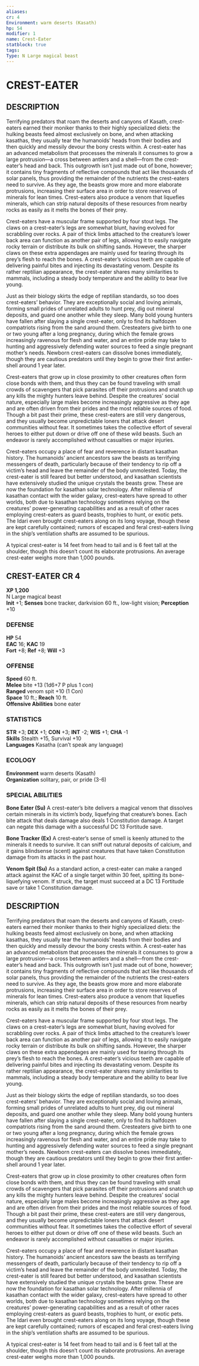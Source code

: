 ```yaml
---
aliases: 
cr: 4
Environment: warm deserts (Kasath)  
hp: 54
modifier: 1 
name: Crest-Eater
statblock: true
tags: 
Type: N Large magical beast  
---
```

# CREST-EATER

## DESCRIPTION

Terrifying predators that roam the deserts and canyons of Kasath, crest-eaters earned their moniker thanks to their highly specialized diets: the hulking beasts feed almost exclusively on bone, and when attacking kasathas, they usually tear the humanoids’ heads from their bodies and then quickly and messily devour the bony crests within. A crest-eater has an advanced metabolism that processes the minerals it consumes to grow a large protrusion—a cross between antlers and a shell—from the crest-eater’s head and back. This outgrowth isn’t just made out of bone, however; it contains tiny fragments of reflective compounds that act like thousands of solar panels, thus providing the remainder of the nutrients the crest-eaters need to survive. As they age, the beasts grow more and more elaborate protrusions, increasing their surface area in order to store reserves of minerals for lean times. Crest-eaters also produce a venom that liquefies minerals, which can strip natural deposits of these resources from nearby rocks as easily as it melts the bones of their prey.

Crest-eaters have a muscular frame supported by four stout legs. The claws on a crest-eater’s legs are somewhat blunt, having evolved for scrabbling over rocks. A pair of thick limbs attached to the creature’s lower back area can function as another pair of legs, allowing it to easily navigate rocky terrain or distribute its bulk on shifting sands. However, the sharper claws on these extra appendages are mainly used for tearing through its prey’s flesh to reach the bones. A crest-eater’s vicious teeth are capable of delivering painful bites and injecting its devastating venom. Despite its rather reptilian appearance, the crest-eater shares many similarities to mammals, including a steady body temperature and the ability to bear live young.

Just as their biology skirts the edge of reptilian standards, so too does crest-eaters’ behavior. They are exceptionally social and loving animals, forming small prides of unrelated adults to hunt prey, dig out mineral deposits, and guard one another while they sleep. Many bold young hunters have fallen after slaying a single crest-eater, only to find its halfdozen compatriots rising from the sand around them. Cresteaters give birth to one or two young after a long pregnancy, during which the female grows increasingly ravenous for flesh and water, and an entire pride may take to hunting and aggressively defending water sources to feed a single pregnant mother’s needs. Newborn crest-eaters can dissolve bones immediately, though they are cautious predators until they begin to grow their first antler-shell around 1 year later.

Crest-eaters that grow up in close proximity to other creatures often form close bonds with them, and thus they can be found traveling with small crowds of scavengers that pick parasites off their protrusions and snatch up any kills the mighty hunters leave behind. Despite the creatures’ social nature, especially large males become increasingly aggressive as they age and are often driven from their prides and the most reliable sources of food. Though a bit past their prime, these crest-eaters are still very dangerous, and they usually become unpredictable loners that attack desert communities without fear. It sometimes takes the collective effort of several heroes to either put down or drive off one of these wild beasts. Such an endeavor is rarely accomplished without casualties or major injuries.

Crest-eaters occupy a place of fear and reverence in distant kasathan history. The humanoids’ ancient ancestors saw the beasts as terrifying messengers of death, particularly because of their tendency to rip off a victim’s head and leave the remainder of the body unmolested. Today, the crest-eater is still feared but better understood, and kasathan scientists have extensively studied the unique crystals the beasts grow. These are now the foundation for kasathan solar technology. After millennia of kasathan contact with the wider galaxy, crest-eaters have spread to other worlds, both due to kasathan technology sometimes relying on the creatures’ power-generating capabilities and as a result of other races employing crest-eaters as guard beasts, trophies to hunt, or exotic pets. The Idari even brought crest-eaters along on its long voyage, though these are kept carefully contained; rumors of escaped and feral crest-eaters living in the ship’s ventilation shafts are assumed to be spurious.

A typical crest-eater is 14 feet from head to tail and is 6 feet tall at the shoulder, though this doesn’t count its elaborate protrusions. An average crest-eater weighs more than 1,000 pounds.

## CREST-EATER CR 4

**XP 1,200**  
N Large magical beast  
**Init** +1; **Senses** bone tracker, darkvision 60 ft., low-light vision; **Perception** +10  

### DEFENSE

**HP** 54  
**EAC** 16; **KAC** 19  
**Fort** +8; **Ref** +8; **Will** +3  

### OFFENSE

**Speed** 60 ft.  
**Melee** bite +13 (1d6+7 P plus 1 con)  
**Ranged** venom spit +10 (1 Con)  
**Space** 10 ft.; **Reach** 10 ft.  
**Offensive Abilities** bone eater

### STATISTICS

**STR** +3; **DEX** +1; **CON** +3; **INT** -2; **WIS** +1; **CHA** -1  
**Skills** Stealth +15, Survival +10  
**Languages** Kasatha (can’t speak any language)

### ECOLOGY

**Environment** warm deserts (Kasath)  
**Organization** solitary, pair, or pride (3-6)

### SPECIAL ABILITIES

**Bone Eater (Su)** A crest-eater’s bite delivers a magical venom that dissolves certain minerals in its victim’s body, liquefying that creature’s bones. Each bite attack that deals damage also deals 1 Constitution damage. A target can negate this damage with a successful DC 13 Fortitude save.

**Bone Tracker (Ex)** A crest-eater’s sense of smell is keenly attuned to the minerals it needs to survive. It can sniff out natural deposits of calcium, and it gains blindsense (scent) against creatures that have taken Constitution damage from its attacks in the past hour.

**Venom Spit (Su)** As a standard action, a crest-eater can make a ranged attack against the KAC of a single target within 30 feet, spitting its bone-liquefying venom. If struck, the target must succeed at a DC 13 Fortitude save or take 1 Constitution damage.

## DESCRIPTION

Terrifying predators that roam the deserts and canyons of Kasath, crest-eaters earned their moniker thanks to their highly specialized diets: the hulking beasts feed almost exclusively on bone, and when attacking kasathas, they usually tear the humanoids’ heads from their bodies and then quickly and messily devour the bony crests within. A crest-eater has an advanced metabolism that processes the minerals it consumes to grow a large protrusion—a cross between antlers and a shell—from the crest-eater’s head and back. This outgrowth isn’t just made out of bone, however; it contains tiny fragments of reflective compounds that act like thousands of solar panels, thus providing the remainder of the nutrients the crest-eaters need to survive. As they age, the beasts grow more and more elaborate protrusions, increasing their surface area in order to store reserves of minerals for lean times. Crest-eaters also produce a venom that liquefies minerals, which can strip natural deposits of these resources from nearby rocks as easily as it melts the bones of their prey.

Crest-eaters have a muscular frame supported by four stout legs. The claws on a crest-eater’s legs are somewhat blunt, having evolved for scrabbling over rocks. A pair of thick limbs attached to the creature’s lower back area can function as another pair of legs, allowing it to easily navigate rocky terrain or distribute its bulk on shifting sands. However, the sharper claws on these extra appendages are mainly used for tearing through its prey’s flesh to reach the bones. A crest-eater’s vicious teeth are capable of delivering painful bites and injecting its devastating venom. Despite its rather reptilian appearance, the crest-eater shares many similarities to mammals, including a steady body temperature and the ability to bear live young.

Just as their biology skirts the edge of reptilian standards, so too does crest-eaters’ behavior. They are exceptionally social and loving animals, forming small prides of unrelated adults to hunt prey, dig out mineral deposits, and guard one another while they sleep. Many bold young hunters have fallen after slaying a single crest-eater, only to find its halfdozen compatriots rising from the sand around them. Cresteaters give birth to one or two young after a long pregnancy, during which the female grows increasingly ravenous for flesh and water, and an entire pride may take to hunting and aggressively defending water sources to feed a single pregnant mother’s needs. Newborn crest-eaters can dissolve bones immediately, though they are cautious predators until they begin to grow their first antler-shell around 1 year later.

Crest-eaters that grow up in close proximity to other creatures often form close bonds with them, and thus they can be found traveling with small crowds of scavengers that pick parasites off their protrusions and snatch up any kills the mighty hunters leave behind. Despite the creatures’ social nature, especially large males become increasingly aggressive as they age and are often driven from their prides and the most reliable sources of food. Though a bit past their prime, these crest-eaters are still very dangerous, and they usually become unpredictable loners that attack desert communities without fear. It sometimes takes the collective effort of several heroes to either put down or drive off one of these wild beasts. Such an endeavor is rarely accomplished without casualties or major injuries.

Crest-eaters occupy a place of fear and reverence in distant kasathan history. The humanoids’ ancient ancestors saw the beasts as terrifying messengers of death, particularly because of their tendency to rip off a victim’s head and leave the remainder of the body unmolested. Today, the crest-eater is still feared but better understood, and kasathan scientists have extensively studied the unique crystals the beasts grow. These are now the foundation for kasathan solar technology. After millennia of kasathan contact with the wider galaxy, crest-eaters have spread to other worlds, both due to kasathan technology sometimes relying on the creatures’ power-generating capabilities and as a result of other races employing crest-eaters as guard beasts, trophies to hunt, or exotic pets. The Idari even brought crest-eaters along on its long voyage, though these are kept carefully contained; rumors of escaped and feral crest-eaters living in the ship’s ventilation shafts are assumed to be spurious.

A typical crest-eater is 14 feet from head to tail and is 6 feet tall at the shoulder, though this doesn’t count its elaborate protrusions. An average crest-eater weighs more than 1,000 pounds.
